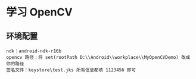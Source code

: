 # 学习 OpenCV
## 环境配置

	ndk：android-ndk-r16b
	opencv 路径：将 set(rootPath D:\\Android\\workplace\\MyOpenCVDemo) 改成你的路径
	签名文件：keystore\test.jks 所有信息都填 1123456 即可
	

